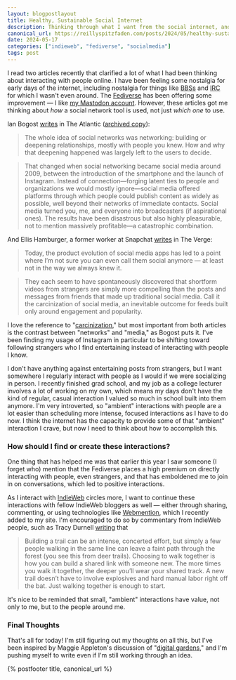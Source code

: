 ```yaml
---
layout: blogpostlayout
title: Healthy, Sustainable Social Internet
description: Thinking through what I want from the social internet, and the difference between a social "network" and social "media"
canonical_url: https://reillyspitzfaden.com/posts/2024/05/healthy-sustainable-social-internet
date: 2024-05-17
categories: ["indieweb", "fediverse", "socialmedia"]
tags: post
---
```


I read two articles recently that clarified a lot of what I had been thinking about interacting with people online. I have been feeling some nostalgia for early days of the internet, including nostalgia for things like [BBSs](https://en.wikipedia.org/wiki/Bulletin_board_system) and [IRC](https://en.wikipedia.org/wiki/IRC) for which I wasn't even around. The [Fediverse](https://en.wikipedia.org/wiki/Fediverse) has been offering some improvement — I like [my Mastodon account](https://hachyderm.io/@reillypascal). However, these articles got me thinking about *how* a social network tool is used, not just *which one* to use.

Ian Bogost [writes](https://www.theatlantic.com/technology/archive/2022/11/twitter-facebook-social-media-decline/672074/) in The Atlantic ([archived copy](https://archive.ph/PPXNV)):

> The whole idea of social networks was networking: building or deepening relationships, mostly with people you knew. How and why that deepening happened was largely left to the users to decide.  

> That changed when social networking became social media around 2009, between the introduction of the smartphone and the launch of Instagram. Instead of connection—forging latent ties to people and organizations we would mostly ignore—social media offered platforms through which people could publish content as widely as possible, well beyond their networks of immediate contacts. Social media turned you, me, and everyone into broadcasters (if aspirational ones). The results have been disastrous but also highly pleasurable, not to mention massively profitable—a catastrophic combination.

And Ellis Hamburger, a former worker at Snapchat [writes](https://www.theverge.com/2023/4/18/23672769/social-media-inevitable-death-monetization-growth-hacks) in The Verge:

> Today, the product evolution of social media apps has led to a point where I’m not sure you can even call them social anymore — at least not in the way we always knew it.

> They each seem to have spontaneously discovered that shortform videos from strangers are simply more compelling than the posts and messages from friends that made up traditional social media. Call it the carcinization of social media, an inevitable outcome for feeds built only around engagement and popularity.

I love the reference to "[carcinization](https://en.wikipedia.org/wiki/Carcinisation)," but most important from both articles is the contrast between "networks" and "media," as Bogost puts it. I've been finding my usage of Instagram in particular to be shifting toward following strangers who I find entertaining instead of interacting with people I know.

I don't have anything against entertaining posts from strangers, but I want somewhere I regularly interact with people as I would if we were socializing in person. I recently finished grad school, and my job as a college lecturer involves a lot of working on my own, which means my days don't have the kind of regular, casual interaction I valued so much in school built into them anymore. I'm very introverted, so "ambient" interactions with people are a lot easier than scheduling more intense, focused interactions as I have to do now. I think the internet has the capacity to provide some of that "ambient" interaction I crave, but now I need to think about how to accomplish this.

### How should I find or create these interactions?

One thing that has helped me was that earlier this year I saw someone (I forget who) mention that the Fediverse places a high premium on directly interacting with people, even strangers, and that has emboldened me to join in on conversations, which led to positive interactions.

As I interact with [IndieWeb](https://indieweb.org/) circles more, I want to continue these interactions with fellow IndieWeb bloggers as well — either through sharing, commenting, or using technologies like [Webmention](https://webmention.net/), which I recently added to my site. I'm encouraged to do so by commentary from IndieWeb people, such as Tracy Durnell [writing](https://tracydurnell.com/2024/03/01/indieweb-interactions-what-builds-connection/) that

> Building a trail can be an intense, concerted effort, but simply a few people walking in the same line can leave a faint path through the forest (you see this from deer trails). Choosing to walk together is how you can build a shared link with someone new. The more times you walk it together, the deeper you’ll wear your shared track. A new trail doesn’t have to involve explosives and hard manual labor right off the bat. Just walking together is enough to start.

It's nice to be reminded that small, "ambient" interactions have value, not only to me, but to the people around me.

### Final Thoughts

That's all for today! I'm still figuring out my thoughts on all this, but I've been inspired by Maggie Appleton's discussion of "[digital gardens](https://maggieappleton.com/garden-history)," and I'm pushing myself to write even if I'm still working through an idea.

{% postfooter title, canonical_url %}
